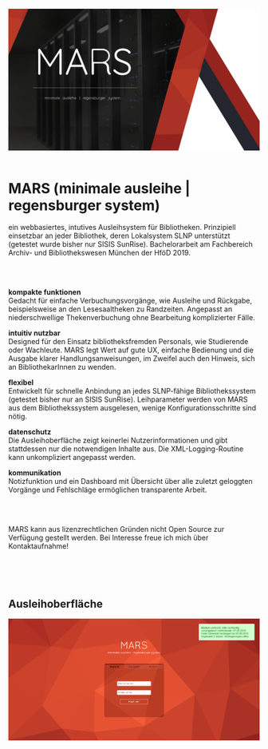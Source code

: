![MARS](https://github.com/LuisMossburger/MARS/blob/master/MARS.png)
<br><br>
# MARS (minimale ausleihe | regensburger system)
ein webbasiertes, intutives Ausleihsystem für Bibliotheken. Prinzipiell einsetzbar an jeder Bibliothek, deren Lokalsystem SLNP unterstützt (getestet wurde bisher nur SISIS SunRise). Bachelorarbeit am Fachbereich Archiv- und Bibliothekswesen München der HföD 2019.

<br><br>

<b>kompakte funktionen</b><br>
Gedacht für einfache Verbuchungsvorgänge, wie Ausleihe und Rückgabe, beispielsweise an den Lesesaaltheken zu Randzeiten. Angepasst an niederschwellige Thekenverbuchung ohne Bearbeitung komplizierter Fälle.

<b>intuitiv nutzbar</b><br>
Designed für den Einsatz bibliotheksfremden Personals, wie Studierende oder Wachleute. MARS legt Wert auf gute UX, einfache Bedienung und die Ausgabe klarer Handlungsanweisungen, im Zweifel auch den Hinweis, sich an BibliothekarInnen zu wenden.

<b>flexibel</b><br>
Entwickelt für schnelle Anbindung an jedes SLNP-fähige Bibliothekssystem (getestet bisher nur an SISIS SunRise). Leihparameter werden von MARS aus dem Bibliothekssystem ausgelesen, wenige Konfigurationsschritte sind nötig.

<b>datenschutz</b><br>
Die Ausleihoberfläche zeigt keinerlei Nutzerinformationen und gibt stattdessen nur die notwendigen Inhalte aus. Die XML-Logging-Routine kann unkompliziert angepasst werden.

<b>kommunikation</b><br>
Notizfunktion und ein Dashboard mit Übersicht über alle zuletzt geloggten Vorgänge und Fehlschläge ermöglichen transparente Arbeit.

<br><br>

MARS kann aus lizenzrechtlichen Gründen nicht Open Source zur Verfügung gestellt werden. Bei Interesse freue ich mich über Kontaktaufnahme!


<br><br><br>

## Ausleihoberfläche
![MARS Ausleihe](https://github.com/LuisMossburger/MARS/blob/master/MARS_Ausleihe.png)


